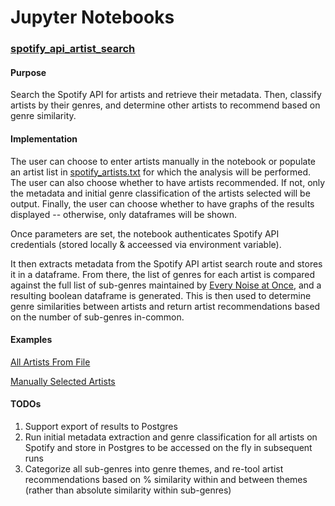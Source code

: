 # Jupyter Notebooks

### [spotify_api_artist_search](/jupyter-notebooks/spotify_api_artist_search.ipynb)
#### Purpose
Search the Spotify API for artists and retrieve their metadata. Then, classify artists by their genres, and determine other artists to recommend based on genre similarity.

#### Implementation
The user can choose to enter artists manually in the notebook or populate an artist list in [spotify_artists.txt](/jupyter-notebooks/config/spotify_artists.txt) for which the analysis will be performed. The user can also choose whether to have artists recommended. If not, only the metadata and initial genre classification of the artists selected will be output. Finally, the user can choose whether to have graphs of the results displayed -- otherwise, only dataframes will be shown.

Once parameters are set, the notebook authenticates Spotify API credentials (stored locally & acceessed via environment variable). 

It then extracts metadata from the Spotify API artist search route and stores it in a dataframe. From there, the list of genres for each artist is compared against the full list of sub-genres maintained by [Every Noise at Once](http://everynoise.com/engenremap.html), and a resulting boolean dataframe is generated. This is then used to determine genre similarities between artists and return artist recommendations based on the number of sub-genres in-common.

#### Examples

[All Artists From File](/jupyter-notebooks/spotify_api_artist_search_example_all.ipynb)

[Manually Selected Artists](/jupyter-notebooks/spotify_api_artist_search_example_manual.ipynb)

#### TODOs
1. Support export of results to Postgres
2. Run initial metadata extraction and genre classification for all artists on Spotify and store in Postgres to be accessed on the fly in subsequent runs
3. Categorize all sub-genres into genre themes, and re-tool artist recommendations based on % similarity within and between themes (rather than absolute similarity within sub-genres)
